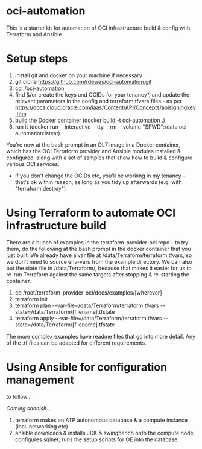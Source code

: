 # oci-automation
This is a starter kit for automation of OCI infrastructure build & config with Terraform and Ansible

# Setup steps
1. install git and docker on your machine if necessary
2. git clone https://github.com/rdewes/oci-automation.git
3. cd ./oci-automation
4. find &/or create the keys and OCIDs for your tenancy*, and update the relevant parameters in the config and terraform.tfvars files - as per https://docs.cloud.oracle.com/iaas/Content/API/Concepts/apisigningkey.htm
5. build the Docker container (docker build -t oci-automation .)
6. run it (docker run --interactive --tty --rm --volume "$PWD":/data oci-automation:latest) 

You're now at the bash prompt in an OL7 image in a Docker container, which has the OCI Terraform provider and Ansible modules installed & configured, along with a set of samples that show how to build & configure various OCI services.

* if you don't change the OCIDs etc, you'll be working in my tenancy - that's ok within reason, as long as you tidy up afterwards (e.g. with "terraform destroy")

# Using Terraform to automate OCI infrastructure build
There are a bunch of examples in the terraform-provider-oci repo - to try them, do the following at the bash prompt in the docker container that you just built. We already have a var file at /data/Terraform/terraform.tfvars, so we don't need to source env-vars from the example directory. We can also put the state file in /data/Terraform/, because that makes it easier for us to re-run Terraform against the same targets after stopping & re-starting the container.

1. cd /root/terraform-provider-oci/docs/examples/[wherever]
2. terraform init
3. terraform plan --var-file=/data/Terraform/terraform.tfvars --state=/data/Terraform/[filename].tfstate
4. terraform apply --var-file=/data/Terraform/terraform.tfvars --state=/data/Terraform/[filename].tfstate
  
The more complex examples have readme files that go into more detail. Any of the .tf files can be adapted for different requirements.

# Using Ansible for configuration management
to follow...

*Coming soonish...*
1. terraform makes an ATP autonomous database & a compute instance (incl. networking etc)
2. ansible downloads & installs JDK & swingbench onto the compute node, configures sqlnet, runs the setup scripts for OE into the database
